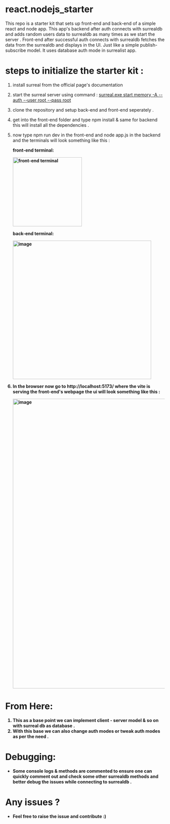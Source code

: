 # react.nodejs_starter
This repo is a starter kit that sets up front-end and back-end of a simple react and node app. This app's backend after auth connects with surrealdb and adds random users data to surrealdb as many times as we start the server . Front-end after successful auth connects with surrealdb fetches the data from the surrealdb and displays in the UI. Just like a simple publish-subscribe model. It uses database auth mode in surrealist app.
# steps to initialize the starter kit :
1. install surreal from the official page's documentation
2. start the surreal server using command : <a href="">surreal.exe start memory -A --auth --user root --pass root</a>
3. clone the repository and setup back-end and front-end seperately .
4. get into the front-end folder and type npm install & same for backend this will install all the dependencies .
5. now type npm run dev in the front-end and node app.js in the backend and the terminals will look something like this :

   <b>front-end terminal:<b>

   <img width="218" alt="front-end terminal" src="https://github.com/MSaiKiran9/react.nodejs_starter/assets/116418856/f3373ab4-513c-41a6-8c6c-137303405a27">

   
   <b>back-end terminal:<b>

  
     <img width="437" alt="image" src="https://github.com/MSaiKiran9/react.nodejs_starter/assets/116418856/e615d44b-a2d3-41a7-befc-bcb3ff621bf0">


6. In the browser now go to http://localhost:5173/ where the vite is serving the front-end's webpage the ui will look something like this :

   <img width="914" alt="image" src="https://github.com/MSaiKiran9/react.nodejs_starter/assets/116418856/ee575ed3-3393-4396-8bca-6de2e1631575">



# From Here:
1. This as a base point we can implement client - server model & so on with surreal db as database .
2. With this base we can also change auth modes or tweak auth modes as per the need .

# Debugging:
- Some console logs & methods are commented to ensure one can quickly comment out and check some other surrealdb methods and better debug the issues while connecting to surrealdb .

# Any issues ?
- Feel free to raise the issue and contribute :)
